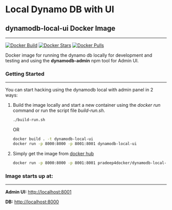 # Local Dynamo DB with UI
## dynamodb-local-ui Docker Image
---

[![Docker Build](https://img.shields.io/docker/automated/pradeep4docker/dynamodb-local-ui.svg?maxAge=200?style=plastic)](https://github.com/pradeep-pioneer/dynamodb-local-ui)
[![Docker Stars](https://img.shields.io/docker/stars/pradeep4docker/dynamodb-local-ui.svg?style=plastic)](https://hub.docker.com/r/pradeep4docker/dynamodb-local-ui)
[![Docker Pulls](https://img.shields.io/docker/pulls/pradeep4docker/dynamodb-local-ui.svg?style=plastic)](https://hub.docker.com/r/pradeep4docker/dynamodb-local-ui)

Docker image for running the dynamo db locally for development and testing and using the **dynamodb-admin** npm tool for Admin UI.

### Getting Started
---
You can start hacking using the dynamodb local with admin panel in 2 ways:
1. Build the image locally and start a new container using the *docker run* command or run the script file *build-run.sh*.
   ```bash
   ./build-run.sh
   ```
   OR
   ```bash
   docker build . -t dynamodb-local-ui
   docker run -p 8000:8000 -p 8001:8001 dynamodb-local-ui
   ```
2. Simply get the image from [docker hub](https://hub.docker.com/r/pradeep4docker/dynamodb-local-ui)
   ```bash
   docker run -p 8000:8000 -p 8001:8001 pradeep4docker/dynamodb-local-ui:latest
   ```
   
### Image starts up at:
---
**Admin UI:** [http://localhost:8001](http://localhost:8001)

**DB:** [http://localhost:8000](http://localhost:8000)